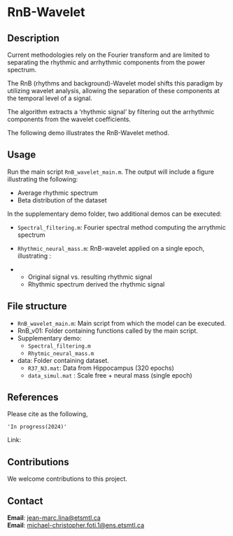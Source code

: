 # RnB-Wavelet

## Description

Current methodologies rely on the Fourier transform and are limited to separating the rhythmic and arrhythmic components from the power spectrum.

The RnB (rhythms and background)-Wavelet model shifts this paradigm by utilizing wavelet analysis, allowing the separation of these components at the temporal level of a signal. 

The algorithm extracts a ‘rhythmic signal’ by filtering out the arrhythmic components from the wavelet coefficients.

The following demo illustrates the RnB-Wavelet method.

## Usage

Run the main script ` RnB_wavelet_main.m `. The output will include a figure illustrating the following:

- Average rhythmic spectrum
- Beta distribution of the dataset

In the supplementary demo folder, two additional demos can be executed:

- `Spectral_filtering.m`: Fourier spectral method computing the arrythmic spectrum
 
- `Rhythmic_neural_mass.m`:  RnB-wavelet applied on a single epoch, illustrating :
- 
    - Original signal vs. resulting rhythmic signal 
    - Rhythmic spectrum derived  the rhythmic signal

## File structure

- `RnB_wavelet_main.m`: Main script from which the model can be executed.
- RnB_v01: Folder containing functions called by the main script.
- Supplementary demo: 
   - `Spectral_filtering.m`
   - `Rhytmic_neural_mass.m` 
- data: Folder containing dataset.
   - `R37_N3.mat`: Data from Hippocampus (320 epochs)
   - `data_simul.mat` : Scale free + neural mass (single epoch)

## References

Please cite as the following,

    'In progress(2024)'
    
Link:

## Contributions

We welcome contributions to this project.

## Contact

**Email**: jean-marc.lina@etsmtl.ca\
**Email**: michael-christopher.foti.1@ens.etsmtl.ca

